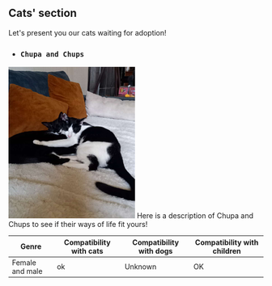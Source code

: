 ## Cats' section
Let's present you our cats waiting for adoption!
- ### `Chupa and Chups`
<img src="./chupa_chups.jpg" alt="chupaschups" width="250" height="300">  
Here is a description of Chupa and Chups to see if their ways of life fit yours!
 
| Genre | Compatibility with cats | Compatibility with dogs | Compatibility with children |
|-------|--------------------|---------------------|----------------------|
| Female and male  | ok               | Unknown                 | OK                |
